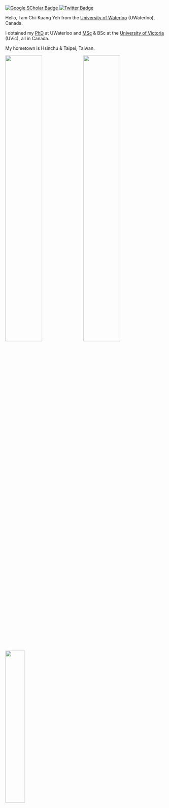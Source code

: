 <p>
 <a href="https://scholar.google.ca/citations?user=_v_Vy1sAAAAJ&hl=en">
    <img src="https://img.shields.io/badge/Google-red?style=flat&logo=google&logoColor=white" alt="Google SCholar Badge"/>
  </a>
  <a href="https://twitter.com/chikuang_y">
    <img src="https://img.shields.io/badge/Twitter-white?style=flat&logo=twitter&logoColor=blue" alt="Twitter Badge"/>
  </a>
</p>

Hello, I am Chi-Kuang Yeh from the [University of Waterloo](https://uwaterloo.ca/) (UWaterloo), Canada.

I obtained my [PhD](https://uwaterloo.ca/statistics-and-actuarial-science/) at UWaterloo and [MSc](https://www.uvic.ca/science/math-statistics/index.php) & BSc at the [University of Victoria](https://www.uvic.ca) (UVic), all in Canada.

My hometown is Hsinchu & Taipei, Taiwan.

<p align="left">
  <img width="48%" src="https://github-readme-stats-sigma-five.vercel.app/api?username=chikuang&show_icons=true&theme=tokyonight" />
  <img width="48%" src="https://github-readme-streak-stats.herokuapp.com/?user=chikuang&theme=tokyonight" />
  <img width="35%" src="https://github-readme-stats.vercel.app/api/top-langs/?username=chikuang&theme=tokyonight" />
</p>
